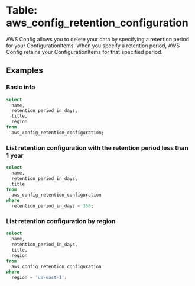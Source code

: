 # Table: aws_config_retention_configuration

AWS Config allows you to delete your data by specifying a retention period for your ConfigurationItems. When you specify a retention period, AWS Config retains your ConfigurationItems for that specified period.

## Examples

### Basic info

```sql
select
  name,
  retention_period_in_days,
  title,
  region
from
  aws_config_retention_configuration;
```

### List retention configuration with the retention period less than 1 year

```sql
select
  name,
  retention_period_in_days,
  title
from
  aws_config_retention_configuration
where
  retention_period_in_days < 356;
```

### List retention configuration by region

```sql
select
  name,
  retention_period_in_days,
  title,
  region
from
  aws_config_retention_configuration
where
  region = 'us-east-1';
```
